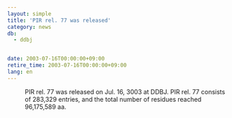 ```yaml
---
layout: simple
title: 'PIR rel. 77 was released'
category: news
db:
  - ddbj


date: 2003-07-16T00:00:00+09:00
retire_time: 2003-07-16T00:00:00+09:00
lang: en
---
```


<dd>PIR rel. 77 was released on Jul. 16, 3003 at DDBJ. PIR rel. 77 consists of 283,329 entries, and the total number of residues reached 96,175,589 aa.</dd>
